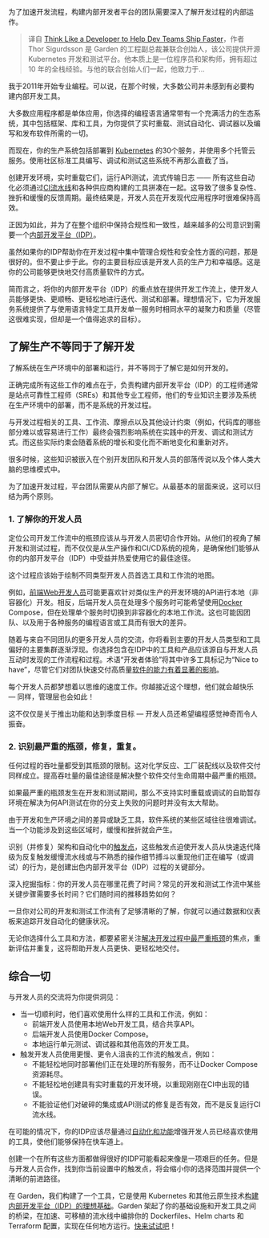 <!--
title: 像开发者一样思考，助力开发团队更快交付项目
cover: https://cdn.thenewstack.io/media/2023/11/a9ba2e28-think-like-developer-1024x683.jpg
-->

为了加速开发流程，构建内部开发者平台的团队需要深入了解开发过程的内部运作。

> 译自 [Think Like a Developer to Help Dev Teams Ship Faster](https://thenewstack.io/think-like-a-developer-to-help-dev-teams-ship-faster/)，作者 Thor Sigurdsson 是 Garden 的工程副总裁兼联合创始人，该公司提供开源 Kubernetes 开发和测试平台。他本质上是一位程序员和架构师，拥有超过 10 年的全栈经验。与他的联合创始人们一起，他致力于...

我于2011年开始专业编程。可以说，在那个时候，大多数公司并未感到有必要构建内部开发工具。

大多数应用程序都是单体应用，你选择的编程语言通常带有一个充满活力的生态系统，其中包括框架、库和工具，为你提供了实时重载、测试自动化、调试器以及编写和发布软件所需的一切。

而现在，你的生产系统包括部署到 [Kubernetes](https://thenewstack.io/kubernetes/) 的30个服务，并使用多个托管云服务。使用社区标准工具编写、调试和测试这些系统不再那么直截了当。

创建开发环境，实时重载它们，运行API测试，流式传输日志 —— 所有这些自动化必须通过[CI流水线](https://garden.io/blog/ci-is-just-a-script-runner)和各种供应商构建的工具拼凑在一起。这导致了很多复杂性、挫折和缓慢的反馈周期。最终结果是，开发人员在开发现代应用程序时很难保持高效。

正因为如此，并为了在整个组织中保持合规性和一致性，越来越多的公司意识到需要一个[内部开发平台（IDP）](https://garden.io/blog/ci-is-just-a-script-runner)。

虽然如果你的IDP帮助你在开发过程中集中管理合规性和安全性方面的问题，那是很好的。但不要止步于此。你的主要目标应该是开发人员的生产力和幸福感。这是你的公司能够更快地交付高质量软件的方式。

简而言之，将你的内部开发平台（IDP）的重点放在提供开发工作流上，使开发人员能够更快、更顺畅、更轻松地进行迭代、测试和部署。理想情况下，它为开发服务系统提供了与使用语言特定工具开发单一服务时相同水平的凝聚力和质量（尽管这很难实现，但却是一个值得追求的目标）。

## 了解生产不等同于了解开发

了解系统在生产环境中的部署和运行，并不等同于了解它是如何开发的。

正确完成所有这些工作的难点在于，负责构建内部开发平台（IDP）的工程师通常是站点可靠性工程师（SREs）和其他专业工程师，他们的专业知识主要涉及系统在生产环境中的部署，而不是系统的开发过程。

与开发过程相关的工具、工作流、摩擦点以及其他设计约束（例如，代码库的哪些部分难以或容易进行工作）最终会强烈影响系统在实践中的开发、调试和测试方式。而这些实际约束会随着系统的增长和变化而不断地变化和重新对齐。

很多时候，这些知识被嵌入在个别开发团队和开发人员的部落传说以及个体人类大脑的思维模式中。

为了加速开发过程，平台团队需要从内部了解它。从最基本的层面来说，这可以归结为两个原则。

### 1. 了解你的开发人员

定位公司开发工作流中的瓶颈应该从与开发人员密切合作开始。从他们的视角了解开发和测试过程，而不仅仅是从生产操作和CI/CD系统的视角，是确保他们能够从你的内部开发平台（IDP）中受益并热爱使用它的最佳途径。

这个过程应该始于绘制不同类型开发人员首选工具和工作流的地图。

例如，[前端Web开发人员](https://roadmap.sh/frontend)可能更喜欢针对类似生产的开发环境的API进行本地（非容器化）开发。相反，后端开发人员在处理多个服务时可能希望使用[Docker](https://www.docker.com/?utm_content=inline-mention) Compose，但在处理单个服务时切换到非容器化的本地工作流。这也可能因团队、以及用于各种服务的编程语言或工具而有很大的差异。

随着与来自不同团队的更多开发人员的交流，你将看到主要的开发人员类型和工具偏好的主要集群逐渐浮现。你选择包含在IDP中的工具和产品应该源自与开发人员互动时发现的工作流程和过程。术语“开发者体验”将其中许多工具标记为“Nice to have”，尽管它们对团队快速交付高质量[软件的能力有着显著的影响](https://garden.io/resource-download)。

每个开发人员都梦想着以思维的速度工作。你越接近这个理想，他们就会越快乐 — 同样，管理层也会如此！

这不仅仅是关于推出功能和达到季度目标 — 开发人员还希望编程感觉神奇而令人振奋。

### 2. 识别最严重的瓶颈，修复，重复。

任何过程的吞吐量都受到其瓶颈的限制。这对化学反应、工厂装配线以及软件交付同样成立。提高吞吐量的最佳途径是解决整个软件交付生命周期中最严重的瓶颈。

如果最严重的瓶颈发生在开发和测试期间，那么不支持实时重载或调试的自助暂存环境在解决为何API测试在你的分支上失败的问题时并没有太大帮助。

由于开发和生产环境之间的差异或缺乏工具，软件系统的某些区域往往很难调试。当一个功能涉及到这些区域时，缓慢和挫折就会产生。

识别（并修复）架构和自动化中的[触发点](https://garden.io/resource-improve-developer-productivity)，这些触发点迫使开发人员从快速迭代降级为反复触发缓慢流水线或与不熟悉的操作细节搏斗以重现他们正在编写（或调试）的行为，是创建出色内部开发平台（IDP）过程的关键部分。

深入挖掘指标：你的开发人员在哪里花费了时间？常见的开发和测试工作流中某些关键步骤需要多长时间？它们随时间的推移趋势如何？

一旦你对公司的开发和测试工作流有了足够清晰的了解，你就可以通过数据和仪表板来追踪开发自动化的健康状况。

无论你选择什么工具和方法，都要紧密关注[解决开发过程中最严重瓶颈](https://thenewstack.io/how-to-find-and-solve-engineering-bottlenecks/)的焦点，重新评估并重复，这将帮助开发人员更快、更轻松地交付。

## 综合一切

与开发人员的交流将为你提供洞见：

- 当一切顺利时，他们喜欢使用什么样的工具和工作流，例如：
  - 前端开发人员使用本地Web开发工具，结合共享API。
  - 后端开发人员使用Docker Compose。
  - 本地运行单元测试、调试器和其他高效的开发工具。
- 触发开发人员使用更慢、更令人沮丧的工作流的触发点，例如：
  - 不能轻松地同时部署他们正在处理的所有服务，而不让Docker Compose资源耗尽。
  - 不能轻松地创建具有实时重载的开发环境，以重现刚刚在CI中出现的错误。
  - 不能验证他们对破碎的集成或API测试的修复是否有效，而不是反复运行CI流水线。

在可能的情况下，你的IDP应该尽量通过[自动化和功能](https://garden.io/blog/devops-automation)增强开发人员已经喜欢使用的工具，使他们能够保持在快车道上。

创建一个在所有这些方面都做得很好的IDP可能看起来像是一项艰巨的任务。但是与开发人员合作，找到你当前设置中的触发点，将会缩小你的选择范围并提供一个清晰的前进路径。

在 Garden，我们构建了一个工具，它是使用 Kubernetes 和其他云原生技术[构建内部开发平台（IDP）的理想基础](https://garden.io/developer-platform)。Garden 架起了你的基础设施和开发工具之间的桥梁，在加速、可移植的流水线中编排你的 Dockerfiles、Helm charts 和 Terraform 配置，实现在任何地方运行。[快来试试吧](https://app.garden.io/)！

